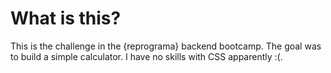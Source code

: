 # What is this?

This is the challenge in the {reprograma} backend bootcamp. The goal was to build a simple calculator. I have no skills with CSS apparently :(.
